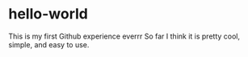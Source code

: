 # hello-world
This is my first Github experience everrr
So far I think it is pretty cool, simple, and easy to use. 
